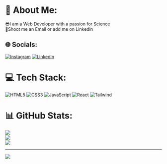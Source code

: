 # 💫 About Me:
😎I am a Web Developer with a passion for Science<br>📮Shoot me an Email or add me on Linkedin


## 🌐 Socials:
[![Instagram](https://img.shields.io/badge/Instagram-%23E4405F.svg?logo=Instagram&logoColor=white)](https://instagram.com/oruc.coder) [![LinkedIn](https://img.shields.io/badge/LinkedIn-%230077B5.svg?logo=linkedin&logoColor=white)](https://linkedin.com/in/https://az.linkedin.com/in/oruc-ramazanov-96219a24a) 

# 💻 Tech Stack:
![HTML5](https://img.shields.io/badge/html5-%23E34F26.svg?style=for-the-badge&logo=html5&logoColor=white) ![CSS3](https://img.shields.io/badge/css3-%231572B6.svg?style=for-the-badge&logo=css3&logoColor=white)  ![JavaScript](https://img.shields.io/badge/javascript-%23323330.svg?style=for-the-badge&logo=javascript&logoColor=%23F7DF1E) ![React](https://img.shields.io/badge/react-%2320232a.svg?style=for-the-badge&logo=react&logoColor=%2361DAFB)  ![Tailwind](https://img.shields.io/badge/tailwind-%2300599C.svg?style=for-the-badge&logo=tailwindcss&logoColor=white)
# 📊 GitHub Stats:
![](https://github-readme-stats.vercel.app/api?username=oruccoder&theme=dark&hide_border=false&include_all_commits=false&count_private=false)<br/>
![](https://github-readme-streak-stats.herokuapp.com/?user=oruccoder&theme=dark&hide_border=false)<br/>
![](https://github-readme-stats.vercel.app/api/top-langs/?username=oruccoder&theme=dark&hide_border=false&include_all_commits=false&count_private=false&layout=compact)

---
[![](https://visitcount.itsvg.in/api?id=oruccoder&icon=0&color=0)](https://visitcount.itsvg.in)

<!-- Proudly created with GPRM ( https://gprm.itsvg.in ) -->
